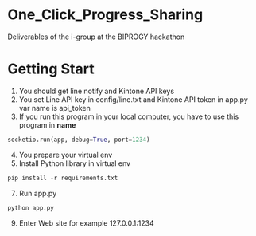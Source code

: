# One_Click_Progress_Sharing
Deliverables of the i-group at the BIPROGY hackathon

# Getting Start
1. You should get line notify and Kintone API keys
2. You set Line API key in config/line.txt and Kintone API token in app.py var name is api_token
3. If you run this program in your local computer, you have to use this program in __name__

~~~ Python
socketio.run(app, debug=True, port=1234)
~~~
4. You prepare your virtual env
5. Install Python library in virtual env

~~~ Python
pip install -r requirements.txt
~~~
7. Run app.py

~~~ Python
python app.py
~~~
9. Enter Web site
for example 127.0.0.1:1234
